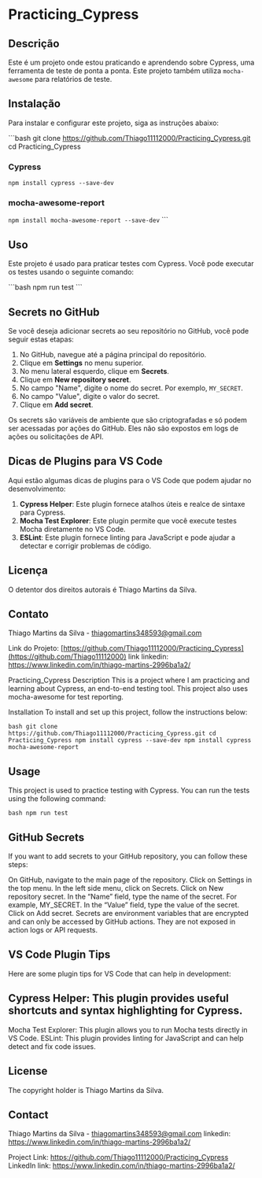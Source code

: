 # Practicing_Cypress

## Descrição

Este é um projeto onde estou praticando e aprendendo sobre Cypress, uma ferramenta de teste de ponta a ponta. Este projeto também utiliza `mocha-awesome` para relatórios de teste.

## Instalação

Para instalar e configurar este projeto, siga as instruções abaixo:

\```bash
git clone https://github.com/Thiago11112000/Practicing_Cypress.git
cd Practicing_Cypress
### Cypress
```npm install cypress --save-dev```

### mocha-awesome-report
```npm install mocha-awesome-report --save-dev```
\```

## Uso

Este projeto é usado para praticar testes com Cypress. Você pode executar os testes usando o seguinte comando:

\```bash
npm run test
\```

## Secrets no GitHub

Se você deseja adicionar secrets ao seu repositório no GitHub, você pode seguir estas etapas:

1. No GitHub, navegue até a página principal do repositório.
2. Clique em **Settings** no menu superior.
3. No menu lateral esquerdo, clique em **Secrets**.
4. Clique em **New repository secret**.
5. No campo "Name", digite o nome do secret. Por exemplo, `MY_SECRET`.
6. No campo "Value", digite o valor do secret.
7. Clique em **Add secret**.

Os secrets são variáveis de ambiente que são criptografadas e só podem ser acessadas por ações do GitHub. Eles não são expostos em logs de ações ou solicitações de API.

## Dicas de Plugins para VS Code

Aqui estão algumas dicas de plugins para o VS Code que podem ajudar no desenvolvimento:

1. **Cypress Helper**: Este plugin fornece atalhos úteis e realce de sintaxe para Cypress.
2. **Mocha Test Explorer**: Este plugin permite que você execute testes Mocha diretamente no VS Code.
3. **ESLint**: Este plugin fornece linting para JavaScript e pode ajudar a detectar e corrigir problemas de código.

## Licença

O detentor dos direitos autorais é Thiago Martins da Silva.

## Contato

Thiago Martins da Silva - thiagomartins348593@gmail.com

Link do Projeto: [https://github.com/Thiago11112000/Practicing_Cypress](https://github.com/Thiago11112000)
link linkedin:  https://www.linkedin.com/in/thiago-martins-2996ba1a2/


Practicing_Cypress
Description
This is a project where I am practicing and learning about Cypress, an end-to-end testing tool. This project also uses mocha-awesome for test reporting.

Installation
To install and set up this project, follow the instructions below:

```bash git clone https://github.com/Thiago11112000/Practicing_Cypress.git cd Practicing_Cypress npm install cypress --save-dev npm install cypress mocha-awesome-report ```

## Usage
This project is used to practice testing with Cypress. You can run the tests using the following command:

```bash npm run test ```

## GitHub Secrets
If you want to add secrets to your GitHub repository, you can follow these steps:

On GitHub, navigate to the main page of the repository.
Click on Settings in the top menu.
In the left side menu, click on Secrets.
Click on New repository secret.
In the “Name” field, type the name of the secret. For example, MY_SECRET.
In the “Value” field, type the value of the secret.
Click on Add secret.
Secrets are environment variables that are encrypted and can only be accessed by GitHub actions. They are not exposed in action logs or API requests.

## VS Code Plugin Tips
Here are some plugin tips for VS Code that can help in development:

## Cypress Helper: This plugin provides useful shortcuts and syntax highlighting for Cypress.
Mocha Test Explorer: This plugin allows you to run Mocha tests directly in VS Code.
ESLint: This plugin provides linting for JavaScript and can help detect and fix code issues.
## License
The copyright holder is Thiago Martins da Silva.

## Contact
Thiago Martins da Silva - thiagomartins348593@gmail.com
linkedin: https://www.linkedin.com/in/thiago-martins-2996ba1a2/

Project Link: https://github.com/Thiago11112000/Practicing_Cypress LinkedIn link: https://www.linkedin.com/in/thiago-martins-2996ba1a2/









